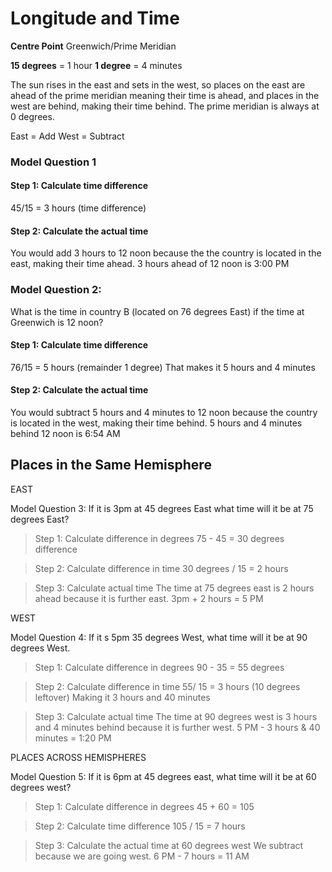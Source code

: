 # Longitude and Time

**Centre Point** Greenwich/Prime Meridian

**15 degrees** = 1 hour
**1 degree** = 4 minutes

The sun rises in the east and sets in the west, so places on the east are ahead of the prime meridian meaning their time is ahead, and places in the west are behind, making their time behind.
The prime meridian is always at 0 degrees.

East = Add
West = Subtract

### Model Question 1
#### Step 1: Calculate time difference
45/15 = 3 hours (time difference)

#### Step 2: Calculate the actual time

You would add 3 hours to 12 noon because the the country is located in the east, making their time ahead.
3 hours ahead of 12 noon is 3:00 PM


### Model Question 2:
What is the time in country B (located on 76 degrees East) if the time at Greenwich is 12 noon?

#### Step 1: Calculate time difference
76/15 = 5 hours (remainder 1 degree)
That makes it 5 hours and 4 minutes

#### Step 2: Calculate the actual time
You would subtract 5 hours and 4 minutes to 12 noon because the country is located in the west, making their time behind.
5 hours and 4 minutes behind 12 noon is 6:54 AM


## Places in the Same Hemisphere

EAST

Model Question 3:
If it is 3pm at 45 degrees East what time will it be at 75 degrees East?

> Step 1: Calculate difference in degrees
75 - 45 = 30 degrees difference

> Step 2: Calculate difference in time
30 degrees / 15 = 2 hours

> Step 3: Calculate actual time
The time at 75 degrees east is 2 hours ahead because it is further east.
3pm + 2 hours = 5 PM

WEST

Model Question 4:
If it s 5pm 35 degrees West, what time will it be at 90 degrees West.

> Step 1: Calculate difference in degrees
90 - 35 = 55 degrees

> Step 2: Calculate difference in time
55/ 15 = 3 hours (10 degrees leftover)
Making it 3 hours and 40 minutes

> Step 3: Calculate actual time
The time at 90 degrees west is 3 hours and 4 minutes behind because it is further west.
5 PM - 3 hours & 40 minutes = 1:20 PM

PLACES ACROSS HEMISPHERES

Model Question 5:
If it is 6pm at 45 degrees east, what time will it be at 60 degrees west?

> Step 1: Calculate difference in degrees
45 + 60 = 105

> Step 2: Calculate time difference
105 / 15 = 7 hours

> Step 3: Calculate the actual time at  60 degrees west
We subtract because we are going west.
6 PM - 7 hours = 11 AM




